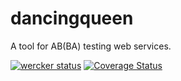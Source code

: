 # dancingqueen
A tool for AB(BA) testing web services.

[![wercker status](https://app.wercker.com/status/f7e9bf1ca223d7d1621ddaed68189bb0/s/master "wercker status")](https://app.wercker.com/project/bykey/f7e9bf1ca223d7d1621ddaed68189bb0)
[![Coverage Status](https://coveralls.io/repos/github/digitaljanitors/dancingqueen/badge.svg?branch=coveralls)](https://coveralls.io/github/digitaljanitors/dancingqueen?branch=coveralls)
